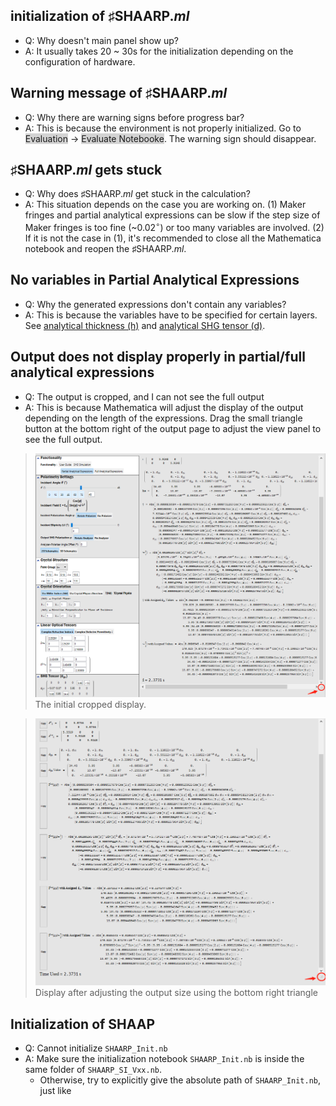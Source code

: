 ## initialization of ♯SHAARP._ml_ 
- Q: Why doesn't main panel show up?
- A: It usually takes 20 ~ 30s for the initialization depending on the configuration of hardware. 

## Warning message of ♯SHAARP._ml_ 
- Q: Why there are warning signs before progress bar?
- A: This is because the environment is not properly initialized. Go to <span style="background-color: #D3D3D3">Evaluation</span> → <span style="background-color: #D3D3D3">Evaluate Notebooke</span>. The warning sign should disappear.

## ♯SHAARP._ml_ gets stuck
- Q: Why does ♯SHAARP._ml_ get stuck in the calculation?
- A: This situation depends on the case you are working on. (1) Maker fringes and partial analytical expressions can be slow if the step size of Maker fringes is too fine (~0.02$^{\circ}$) or too many variables are involved. (2) If it is not the case in (1), it's recommended to close all the Mathematica notebook and reopen the ♯SHAARP._ml_.

## No variables in Partial Analytical Expressions
- Q: Why the generated expressions don't contain any variables? 
- A: This is because the variables have to be specified for certain layers. See [analytical thickness (h)](<input.md#Input panel##Functionality###Material thickness>) and [analytical SHG tensor (d)](<input.md#Input panel##Functionality###SHG tensor>).

## Output does not display properly in partial/full analytical expressions 
- Q: The output is cropped, and I can not see the full output
- A: This is because Mathematica will adjust the display of the output depending on the length of the expressions. Drag the small triangle button at the bottom right of the output page to adjust the view panel to see the full output.
>![BeforeDrag.png](img/BeforeDrag.png)
>The initial cropped display.


>![AfterDrag.png](img/AfterDrag.png)
>Display after adjusting the output size using the bottom right triangle 
## Initialization of SHAAP 
- Q: Cannot initialize `SHAARP_Init.nb` 
- A: Make sure the initialization notebook `SHAARP_Init.nb` is inside the same folder of `SHAARP_SI_Vxx.nb`. 
	- Otherwise, try to explicitly give the absolute path of `SHAARP_Init.nb`, just like 
